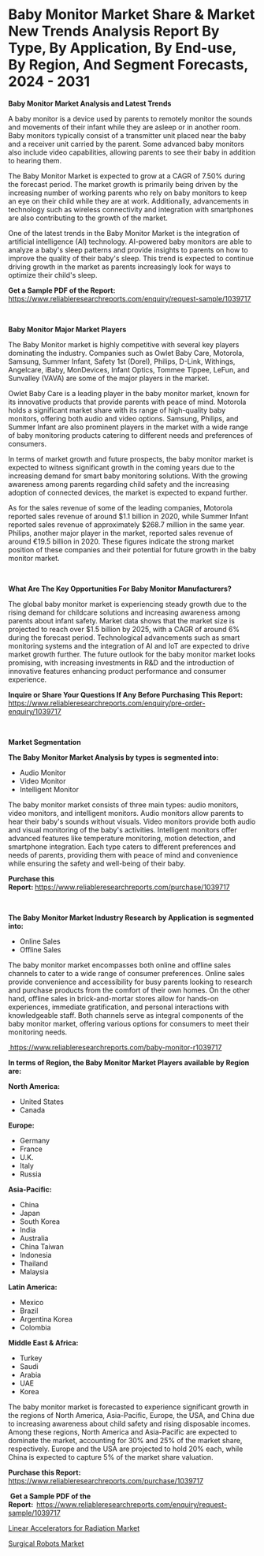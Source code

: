 <p><h1>Baby Monitor Market Share & Market New Trends Analysis Report By Type, By Application, By End-use, By Region, And Segment Forecasts, 2024 - 2031</h1></p><p><strong>Baby Monitor Market Analysis and Latest Trends</strong></p>
<p><p>A baby monitor is a device used by parents to remotely monitor the sounds and movements of their infant while they are asleep or in another room. Baby monitors typically consist of a transmitter unit placed near the baby and a receiver unit carried by the parent. Some advanced baby monitors also include video capabilities, allowing parents to see their baby in addition to hearing them.</p><p>The Baby Monitor Market is expected to grow at a CAGR of 7.50% during the forecast period. The market growth is primarily being driven by the increasing number of working parents who rely on baby monitors to keep an eye on their child while they are at work. Additionally, advancements in technology such as wireless connectivity and integration with smartphones are also contributing to the growth of the market.</p><p>One of the latest trends in the Baby Monitor Market is the integration of artificial intelligence (AI) technology. AI-powered baby monitors are able to analyze a baby's sleep patterns and provide insights to parents on how to improve the quality of their baby's sleep. This trend is expected to continue driving growth in the market as parents increasingly look for ways to optimize their child's sleep.</p></p>
<p><strong>Get a Sample PDF of the Report:&nbsp;</strong> <a href="https://www.reliableresearchreports.com/enquiry/request-sample/1039717">https://www.reliableresearchreports.com/enquiry/request-sample/1039717</a></p>
<p>&nbsp;</p>
<p><strong>Baby Monitor Major Market Players</strong></p>
<p><p>The Baby Monitor market is highly competitive with several key players dominating the industry. Companies such as Owlet Baby Care, Motorola, Samsung, Summer Infant, Safety 1st (Dorel), Philips, D-Link, Withings, Angelcare, iBaby, MonDevices, Infant Optics, Tommee Tippee, LeFun, and Sunvalley (VAVA) are some of the major players in the market. </p><p>Owlet Baby Care is a leading player in the baby monitor market, known for its innovative products that provide parents with peace of mind. Motorola holds a significant market share with its range of high-quality baby monitors, offering both audio and video options. Samsung, Philips, and Summer Infant are also prominent players in the market with a wide range of baby monitoring products catering to different needs and preferences of consumers. </p><p>In terms of market growth and future prospects, the baby monitor market is expected to witness significant growth in the coming years due to the increasing demand for smart baby monitoring solutions. With the growing awareness among parents regarding child safety and the increasing adoption of connected devices, the market is expected to expand further. </p><p>As for the sales revenue of some of the leading companies, Motorola reported sales revenue of around $1.1 billion in 2020, while Summer Infant reported sales revenue of approximately $268.7 million in the same year. Philips, another major player in the market, reported sales revenue of around €19.5 billion in 2020. These figures indicate the strong market position of these companies and their potential for future growth in the baby monitor market.</p></p>
<p>&nbsp;</p>
<p><strong>What Are The Key Opportunities For Baby Monitor Manufacturers?</strong></p>
<p><p>The global baby monitor market is experiencing steady growth due to the rising demand for childcare solutions and increasing awareness among parents about infant safety. Market data shows that the market size is projected to reach over $1.5 billion by 2025, with a CAGR of around 6% during the forecast period. Technological advancements such as smart monitoring systems and the integration of AI and IoT are expected to drive market growth further. The future outlook for the baby monitor market looks promising, with increasing investments in R&D and the introduction of innovative features enhancing product performance and consumer experience.</p></p>
<p><strong>Inquire or Share Your Questions If Any Before Purchasing This Report:</strong> <a href="https://www.reliableresearchreports.com/enquiry/pre-order-enquiry/1039717">https://www.reliableresearchreports.com/enquiry/pre-order-enquiry/1039717</a></p>
<p>&nbsp;</p>
<p><strong>Market Segmentation</strong></p>
<p><strong>The Baby Monitor Market Analysis by types is segmented into:</strong></p>
<p><ul><li>Audio Monitor</li><li>Video Monitor</li><li>Intelligent Monitor</li></ul></p>
<p><p>The baby monitor market consists of three main types: audio monitors, video monitors, and intelligent monitors. Audio monitors allow parents to hear their baby's sounds without visuals. Video monitors provide both audio and visual monitoring of the baby's activities. Intelligent monitors offer advanced features like temperature monitoring, motion detection, and smartphone integration. Each type caters to different preferences and needs of parents, providing them with peace of mind and convenience while ensuring the safety and well-being of their baby.</p></p>
<p><strong>Purchase this Report:&nbsp;</strong><a href="https://www.reliableresearchreports.com/purchase/1039717">https://www.reliableresearchreports.com/purchase/1039717</a></p>
<p>&nbsp;</p>
<p><strong>The Baby Monitor Market Industry Research by Application is segmented into:</strong></p>
<p><ul><li>Online Sales</li><li>Offline Sales</li></ul></p>
<p><p>The baby monitor market encompasses both online and offline sales channels to cater to a wide range of consumer preferences. Online sales provide convenience and accessibility for busy parents looking to research and purchase products from the comfort of their own homes. On the other hand, offline sales in brick-and-mortar stores allow for hands-on experiences, immediate gratification, and personal interactions with knowledgeable staff. Both channels serve as integral components of the baby monitor market, offering various options for consumers to meet their monitoring needs.</p></p>
<p><a href="https://www.reliableresearchreports.com/baby-monitor-r1039717">&nbsp;https://www.reliableresearchreports.com/baby-monitor-r1039717</a></p>
<p><strong>In terms of Region, the Baby Monitor Market Players available by Region are:</strong></p>
<p>
    <p> <strong> North America: </strong>
        <ul>
            <li>United States</li>
            <li>Canada</li>
        </ul>
        </p> 
    <p> <strong> Europe: </strong>
        <ul>
            <li>Germany</li>
            <li>France</li>
            <li>U.K.</li>
            <li>Italy</li>
            <li>Russia</li>
        </ul>
        </p> 
    <p> <strong> Asia-Pacific: </strong>
        <ul>
            <li>China</li>
            <li>Japan</li>
            <li>South Korea</li>
            <li>India</li>
            <li>Australia</li>
            <li>China Taiwan</li>
            <li>Indonesia</li>
            <li>Thailand</li>
            <li>Malaysia</li>
        </ul>
        </p> 
    <p> <strong> Latin America: </strong>
        <ul>
            <li>Mexico</li>
            <li>Brazil</li>
            <li>Argentina Korea</li>
            <li>Colombia</li>
        </ul>
        </p> 
    <p> <strong> Middle East & Africa: </strong>
        <ul>
            <li>Turkey</li>
            <li>Saudi</li>
            <li>Arabia</li>
            <li>UAE</li>
            <li>Korea</li>
        </ul>
    </p>
    </p>
<p><p>The baby monitor market is forecasted to experience significant growth in the regions of North America, Asia-Pacific, Europe, the USA, and China due to increasing awareness about child safety and rising disposable incomes. Among these regions, North America and Asia-Pacific are expected to dominate the market, accounting for 30% and 25% of the market share, respectively. Europe and the USA are projected to hold 20% each, while China is expected to capture 5% of the market share valuation.</p></p>
<p><strong>Purchase this Report: </strong><a href="https://www.reliableresearchreports.com/purchase/1039717">https://www.reliableresearchreports.com/purchase/1039717</a></p>
<p>&nbsp;<strong>Get a Sample PDF of the Report:&nbsp;&nbsp;</strong><a href="https://www.reliableresearchreports.com/enquiry/request-sample/1039717">https://www.reliableresearchreports.com/enquiry/request-sample/1039717</a></p>
<p><strong></strong></p>
<p><p><a href="https://github.com/MyrtisWest1/Market-Research-Report-List-1/blob/main/linear-accelerators-for-radiation-market.md">Linear Accelerators for Radiation Market</a></p><p><a href="https://github.com/brenzgnarento/Market-Research-Report-List-2/blob/main/surgical-robots-market.md">Surgical Robots Market</a></p></p>